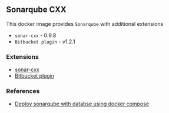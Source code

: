 ## Sonarqube CXX

This docker image provides `Sonarqube` with additional extensions

-   `sonar-cxx` - 0.9.8
-   `Bitbucket plugin` - v1.2.1

### Extensions

-   [sonar-cxx](https://github.com/SonarOpenCommunity/sonar-cxx)
-   [Bitbucket plugin](https://github.com/mibexsoftware/sonar-bitbucket-plugin)


### References

 - [Deploy sonarqube with databse using docker compose](https://github.com/SonarSource/docker-sonarqube/blob/master/recipes.md)